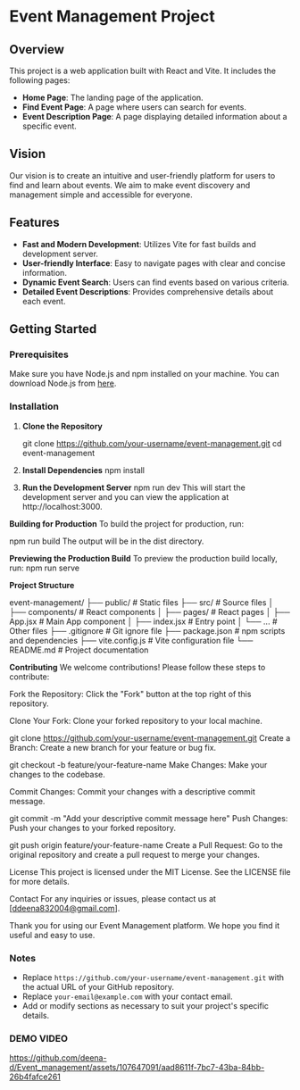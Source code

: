 # Event Management Project

## Overview

This project is a web application built with React and Vite. It includes the following pages:
- **Home Page**: The landing page of the application.
- **Find Event Page**: A page where users can search for events.
- **Event Description Page**: A page displaying detailed information about a specific event.

## Vision

Our vision is to create an intuitive and user-friendly platform for users to find and learn about events. We aim to make event discovery and management simple and accessible for everyone.

## Features

- **Fast and Modern Development**: Utilizes Vite for fast builds and development server.
- **User-friendly Interface**: Easy to navigate pages with clear and concise information.
- **Dynamic Event Search**: Users can find events based on various criteria.
- **Detailed Event Descriptions**: Provides comprehensive details about each event.

## Getting Started

### Prerequisites

Make sure you have Node.js and npm installed on your machine. You can download Node.js from [here](https://nodejs.org/).

### Installation

1. **Clone the Repository**

   git clone https://github.com/your-username/event-management.git
   cd event-management
2. **Install Dependencies**
  npm install
3. **Run the Development Server**
   npm run dev
   This will start the development server and you can view the application at http://localhost:3000.

**Building for Production**
To build the project for production, run:

npm run build
The output will be in the dist directory.

**Previewing the Production Build**
To preview the production build locally, run:
npm run serve

**Project Structure**

event-management/
├── public/                 # Static files
├── src/                    # Source files
│   ├── components/         # React components
│   ├── pages/              # React pages
│   ├── App.jsx             # Main App component
│   ├── index.jsx           # Entry point
│   └── ...                 # Other files
├── .gitignore              # Git ignore file
├── package.json            # npm scripts and dependencies
├── vite.config.js          # Vite configuration file
└── README.md               # Project documentation

**Contributing**
We welcome contributions! Please follow these steps to contribute:

Fork the Repository: Click the "Fork" button at the top right of this repository.

Clone Your Fork: Clone your forked repository to your local machine.

git clone https://github.com/your-username/event-management.git
Create a Branch: Create a new branch for your feature or bug fix.

git checkout -b feature/your-feature-name
Make Changes: Make your changes to the codebase.

Commit Changes: Commit your changes with a descriptive commit message.


git commit -m "Add your descriptive commit message here"
Push Changes: Push your changes to your forked repository.

git push origin feature/your-feature-name
Create a Pull Request: Go to the original repository and create a pull request to merge your changes.

License
This project is licensed under the MIT License. See the LICENSE file for more details.

Contact
For any inquiries or issues, please contact us at [ddeena832004@gmail.com].

Thank you for using our Event Management platform. We hope you find it useful and easy to use.

### Notes

- Replace `https://github.com/your-username/event-management.git` with the actual URL of your GitHub repository.
- Replace `your-email@example.com` with your contact email.
- Add or modify sections as necessary to suit your project's specific details.

### DEMO VIDEO


https://github.com/deena-d/Event_management/assets/107647091/aad8611f-7bc7-43ba-84bb-26b4fafce261

